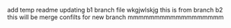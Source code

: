add temp readme
updating b1 branch file
wkgjwlskjg
this is from branch b2
this will be merge confilts
for new branch
mmmmmmmmmmmmmmmmmm